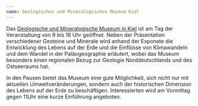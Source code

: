 ```yaml
---
name: Geologisches und Mineralogisches Museum Kiel
---
```



Das [Geologische und Mineralogische Museum in Kiel](https://www.ifg.uni-kiel.de/de/einrichtungen/museum) ist am Tag der Veranstaltung von 9 bis 16 Uhr geöffnet. Neben der Präsentation verschiedener Gesteine und Minerale wird anhand der Exponate die Entwicklung des Lebens auf der Erde und die Einflüsse von Klimawandeln und dem Wandel in der Paläogeographie erläutert, wobei das Museum besonders einen regionalen Bezug zur Geologie Norddeutschlands und des Ostseeraums hat. 

In den Pausen bietet das Museum eine gute Möglichkeit, sich nicht nur mit aktuellen Umweltveränderungen, sondern auch der historischen Dimension des Lebens auf der Erde zu beschäftigen. Interessierten wird am Vormittag gegen 11Uhr eine kurze Einführung angeboten. 

